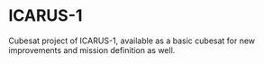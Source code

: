 # ICARUS-1
Cubesat project of ICARUS-1, available as a basic cubesat for new improvements and mission definition as well.
